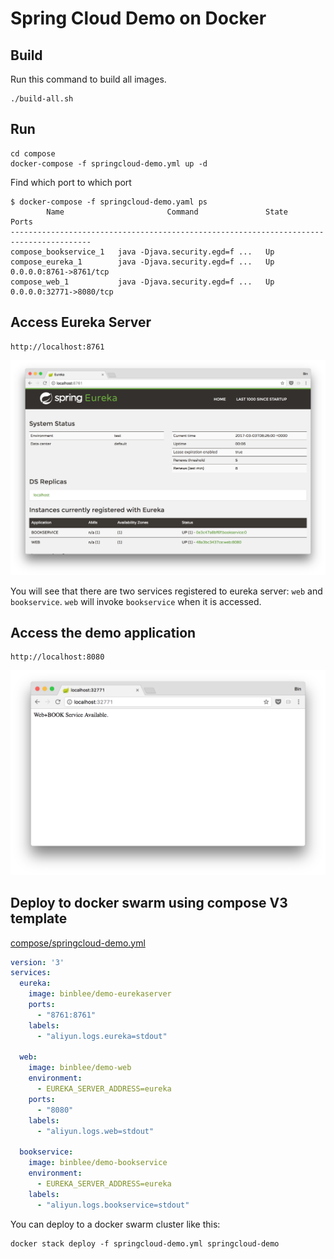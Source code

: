 # Spring Cloud Demo on Docker



## Build



Run this command to build all images.

```
./build-all.sh
```



## Run



```
cd compose
docker-compose -f springcloud-demo.yml up -d
```



Find which port to which port

```
$ docker-compose -f springcloud-demo.yaml ps
        Name                       Command               State            Ports
----------------------------------------------------------------------------------------
compose_bookservice_1   java -Djava.security.egd=f ...   Up
compose_eureka_1        java -Djava.security.egd=f ...   Up      0.0.0.0:8761->8761/tcp
compose_web_1           java -Djava.security.egd=f ...   Up      0.0.0.0:32771->8080/tcp
```





## Access Eureka Server

```
http://localhost:8761
```



![](images/eureka-screenshot.png)

You will see that there are two services registered to eureka server: ```web``` and ```bookservice```. ```web``` will invoke ```bookservice``` when it is accessed.



## Access the demo application

```
http://localhost:8080
```



![](images/web-screenshot.png)

## Deploy to docker swarm using compose V3 template



[compose/springcloud-demo.yml](compose/springcloud-demo.yml)

```yaml
version: '3'
services:
  eureka:
    image: binblee/demo-eurekaserver
    ports:
      - "8761:8761"
    labels:
      - "aliyun.logs.eureka=stdout"

  web:
    image: binblee/demo-web
    environment:
      - EUREKA_SERVER_ADDRESS=eureka
    ports:
      - "8080"
    labels:
      - "aliyun.logs.web=stdout"

  bookservice:
    image: binblee/demo-bookservice
    environment:
      - EUREKA_SERVER_ADDRESS=eureka
    labels:
      - "aliyun.logs.bookservice=stdout"
```



You can deploy to a docker swarm cluster like this:

```
docker stack deploy -f springcloud-demo.yml springcloud-demo
```
